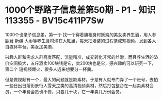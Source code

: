# 1000个野路子信息差第50期 - P1 - 知识113355 - BV15c411P7Sw

1000个也录子信息差，第一个 找一个穿着旗袍身材妖娆的美女卖养生酒，用人参 鹿茸 新疆 大枣等养生食材泡在大缸里，每天把灌装的过程录成短视频，发到各大自媒体平台，美女加美酒。

兴趣人群和需求人群高度匹配，流量精准，成交转化非常的丝滑，而且养生酒的溢价空间极大，五斤酒卖100块钱是它，卖200块也是它，感兴趣的可以研究一下，第二个 短视频爆火，很多人近来想要分一杯羹。

但是做视频有一个，最大的问题就是缺素材，于是有人就专门弄了一个账号，去拍一些日出日落街景行人雪天之类的高清视频素材，然后打包整合在一起卖素材会员，一个年费会员也不贵，只要几十块，它一年卖几万份会员。

